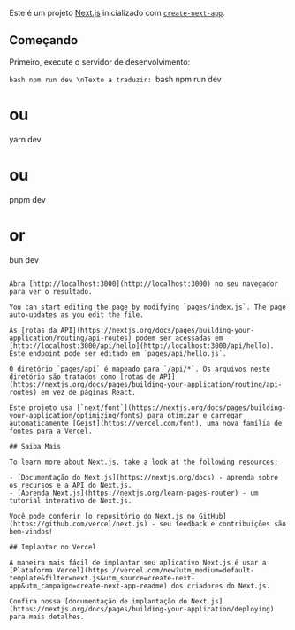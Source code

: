 Este é um projeto [Next.js](https://nextjs.org) inicializado com [`create-next-app`](https://nextjs.org/docs/pages/api-reference/create-next-app).

## Começando

Primeiro, execute o servidor de desenvolvimento:

```bash npm run dev \nTexto a traduzir: ```bash
npm run dev
# ou
yarn dev
# ou
pnpm dev
# or
bun dev
```

Abra [http://localhost:3000](http://localhost:3000) no seu navegador para ver o resultado.

You can start editing the page by modifying `pages/index.js`. The page auto-updates as you edit the file.

As [rotas da API](https://nextjs.org/docs/pages/building-your-application/routing/api-routes) podem ser acessadas em [http://localhost:3000/api/hello](http://localhost:3000/api/hello). Este endpoint pode ser editado em `pages/api/hello.js`.

O diretório `pages/api` é mapeado para `/api/*`. Os arquivos neste diretório são tratados como [rotas de API](https://nextjs.org/docs/pages/building-your-application/routing/api-routes) em vez de páginas React.

Este projeto usa [`next/font`](https://nextjs.org/docs/pages/building-your-application/optimizing/fonts) para otimizar e carregar automaticamente [Geist](https://vercel.com/font), uma nova família de fontes para a Vercel.

## Saiba Mais

To learn more about Next.js, take a look at the following resources:

- [Documentação do Next.js](https://nextjs.org/docs) - aprenda sobre os recursos e a API do Next.js.
- [Aprenda Next.js](https://nextjs.org/learn-pages-router) - um tutorial interativo de Next.js.

Você pode conferir [o repositório do Next.js no GitHub](https://github.com/vercel/next.js) - seu feedback e contribuições são bem-vindos!

## Implantar no Vercel

A maneira mais fácil de implantar seu aplicativo Next.js é usar a [Plataforma Vercel](https://vercel.com/new?utm_medium=default-template&filter=next.js&utm_source=create-next-app&utm_campaign=create-next-app-readme) dos criadores do Next.js.

Confira nossa [documentação de implantação do Next.js](https://nextjs.org/docs/pages/building-your-application/deploying) para mais detalhes.